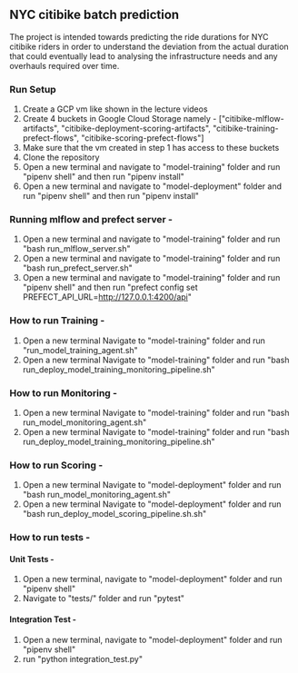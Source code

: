 ## NYC citibike batch prediction 
The project is intended towards predicting the ride durations for NYC citibike riders in order to understand the deviation from the actual duration that could eventually lead to analysing the infrastructure needs and any overhauls required over time.


### Run Setup
1. Create a GCP vm like shown in the lecture videos
2. Create 4 buckets in Google Cloud Storage namely - 
    ["citibike-mlflow-artifacts", 
    "citibike-deployment-scoring-artifacts", 
    "citibike-training-prefect-flows", 
    "citibike-scoring-prefect-flows"]
3. Make sure that the vm created in step 1 has access to these buckets
4. Clone the repository
5. Open a new terminal and navigate to "model-training" folder and run "pipenv shell" and then run "pipenv install"
6. Open a new terminal and navigate to "model-deployment" folder and run "pipenv shell" and then run "pipenv install"

### Running mlflow and prefect server - 
1. Open a new terminal and navigate to "model-training" folder and run "bash run_mlflow_server.sh"
2. Open a new terminal and navigate to "model-training" folder and run "bash run_prefect_server.sh"
3. Open a new terminal and navigate to "model-training" folder and run "pipenv shell" and then run "prefect config set PREFECT_API_URL=http://127.0.0.1:4200/api"

### How to run Training - 
1. Open a new terminal
    Navigate to "model-training" folder and run "run_model_training_agent.sh"
2. Open a new terminal
    Navigate to "model-training" folder and run "bash run_deploy_model_training_monitoring_pipeline.sh"

### How to run Monitoring - 
1. Open a new terminal
    Navigate to "model-training" folder and run "bash run_model_monitoring_agent.sh"
2. Open a new terminal
    Navigate to "model-training" folder and run "bash run_deploy_model_training_monitoring_pipeline.sh"

### How to run Scoring - 
1. Open a new terminal
    Navigate to "model-deployment" folder and run "bash run_model_monitoring_agent.sh"
2. Open a new terminal
    Navigate to "model-deployment" folder and run "bash run_deploy_model_scoring_pipeline.sh.sh"

### How to run tests - 
#### Unit Tests - 
1. Open a new terminal, navigate to "model-deployment" folder and run "pipenv shell"
2. Navigate to "tests/" folder and run "pytest"

#### Integration Test - 
1. Open a new terminal, navigate to "model-deployment" folder and run "pipenv shell"
2. run "python integration_test.py"